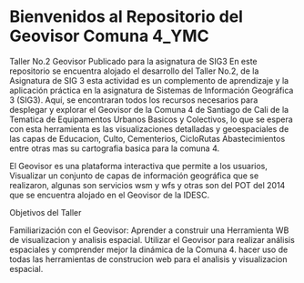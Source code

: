 # Bienvenidos al Repositorio del Geovisor Comuna 4_YMC
Taller No.2 Geovisor Publicado para la asignatura de SIG3
En este repositorio se encuentra alojado el desarrollo del Taller No.2, 
de la Asignatura de SIG 3 esta actividad es un complemento de aprendizaje y la aplicación práctica en la asignatura de Sistemas de Información Geográfica 3 (SIG3). 
Aquí, se encontraran todos los recursos necesarios para desplegar y explorar el Geovisor de la Comuna 4 de Santiago de Cali de la Tematica de Equipamentos Urbanos 
Basicos y Colectivos, lo que se espera con esta herramienta es las visualizaciones detalladas y geoespaciales de las capas de Educacion, Culto, Cementerios, CicloRutas
Abastecimientos entre otras mas su cartografia basica para la comuna 4.

El Geovisor es una plataforma interactiva que permite a los usuarios, Visualizar un conjunto de capas de información geográfica que se realizaron, algunas son servicios
wsm y wfs y otras son del POT del 2014 que se encuentra alojado en el Geovisor de la IDESC.

Objetivos del Taller

Familiarización con el Geovisor: 
Aprender a construir una Herramienta WB de visualizacion y analisis espacial.
Utilizar el Geovisor para realizar análisis espaciales y comprender mejor la dinámica de la Comuna 4.
hacer uso de todas las herramientas de construcion web para el analisis y visualizacion espacial.
